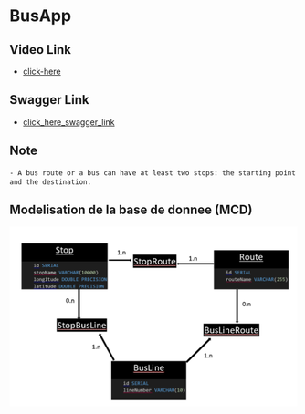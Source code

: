 # BusApp

## Video Link
- [click-here](https://drive.google.com/file/d/1NGAfmpIdEdD1Z0beMQebwyXSZYQ_edL0/view?usp=drive_link)

## Swagger Link
- [click_here_swagger_link](https://raw.githubusercontent.com/Ngitangita/BusApp/main/src/main/java/hei/school/busapp/BusApp.yaml)

## Note
    - A bus route or a bus can have at least two stops: the starting point and the destination.

## Modelisation de la base de donnee (MCD)

![ BusApp MCD](./Scripte_SQL/MCD.png "BusApp")
